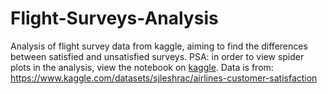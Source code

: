 # Flight-Surveys-Analysis
Analysis of flight survey data from kaggle, aiming to find the differences between satisfied and unsatisfied surveys.
PSA: in order to view spider plots in the analysis, view the notebook on [kaggle](https://www.kaggle.com/code/felixbennett/flight-satisfaction-analysis).
Data is from: https://www.kaggle.com/datasets/sjleshrac/airlines-customer-satisfaction
